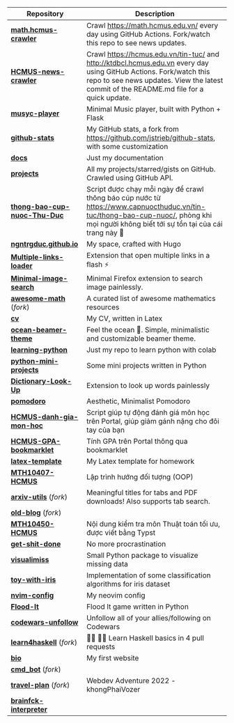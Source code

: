 | **Repository** | **Description** |
| -------------- | --------------- |
| **[math.hcmus-crawler](https://github.com/ngntrgduc/math.hcmus-crawler)**  | Crawl https://math.hcmus.edu.vn/ every day using GitHub Actions. Fork/watch this repo to see news updates. |
| **[HCMUS-news-crawler](https://github.com/ngntrgduc/HCMUS-news-crawler)**  | Crawl https://hcmus.edu.vn/tin-tuc/ and http://ktdbcl.hcmus.edu.vn every day using GitHub Actions. Fork/watch this repo to see news updates. View the latest commit of the README.md file for a quick update. |
| **[musyc-player](https://github.com/ngntrgduc/musyc-player)**  | Minimal Music player, built with Python + Flask |
| **[github-stats](https://github.com/ngntrgduc/github-stats)**  | My GitHub stats, a fork from https://github.com/jstrieb/github-stats, with some customization |
| **[docs](https://github.com/ngntrgduc/docs)**  | Just my documentation |
| **[projects](https://github.com/ngntrgduc/projects)**  | All my projects/starred/gists on GitHub. Crawled using GitHub API. |
| **[thong-bao-cup-nuoc-Thu-Duc](https://github.com/ngntrgduc/thong-bao-cup-nuoc-Thu-Duc)**  | Script được chạy mỗi ngày để crawl thông báo cúp nước từ https://www.capnuocthuduc.vn/tin-tuc/thong-bao-cup-nuoc/, phòng khi mọi người không biết tới sự tồn tại của cái trang này 🙂 |
| **[ngntrgduc.github.io](https://github.com/ngntrgduc/ngntrgduc.github.io)**  | My space, crafted with Hugo |
| **[Multiple-links-loader](https://github.com/ngntrgduc/Multiple-links-loader)**  | Extension that open multiple links in a flash ⚡ |
| **[Minimal-image-search](https://github.com/ngntrgduc/Minimal-image-search)**  | Minimal Firefox extension to search image painlessly. |
| **[awesome-math](https://github.com/ngntrgduc/awesome-math)** (*fork*) | A curated list of awesome mathematics resources |
| **[cv](https://github.com/ngntrgduc/cv)**  | My CV, written in Latex |
| **[ocean-beamer-theme](https://github.com/ngntrgduc/ocean-beamer-theme)**  | Feel the ocean 🌊. Simple, minimalistic and customizable beamer theme. |
| **[learning-python](https://github.com/ngntrgduc/learning-python)**  | Just my repo to learn python with colab |
| **[python-mini-projects](https://github.com/ngntrgduc/python-mini-projects)**  | Some mini projects written in Python |
| **[Dictionary-Look-Up](https://github.com/ngntrgduc/Dictionary-Look-Up)**  | Extension to look up words painlessly |
| **[pomodoro](https://github.com/ngntrgduc/pomodoro)**  | Aesthetic, Minimalist Pomodoro |
| **[HCMUS-danh-gia-mon-hoc](https://github.com/ngntrgduc/HCMUS-danh-gia-mon-hoc)**  | Script giúp tự động đánh giá môn học trên Portal, giúp giảm gánh nặng cho đôi tay của bạn |
| **[HCMUS-GPA-bookmarklet](https://github.com/ngntrgduc/HCMUS-GPA-bookmarklet)**  | Tính GPA trên Portal thông qua bookmarklet |
| **[latex-template](https://github.com/ngntrgduc/latex-template)**  | My Latex template for homework |
| **[MTH10407-HCMUS](https://github.com/ngntrgduc/MTH10407-HCMUS)**  | Lập trình hướng đối tượng (OOP) |
| **[arxiv-utils](https://github.com/ngntrgduc/arxiv-utils)** (*fork*) | Meaningful titles for tabs and PDF downloads! Also supports tab search. |
| **[old-blog](https://github.com/ngntrgduc/old-blog)** (*fork*) |  |
| **[MTH10450-HCMUS](https://github.com/ngntrgduc/MTH10450-HCMUS)**  | Nội dung kiểm tra môn Thuật toán tối ưu, được viết bằng Typst |
| **[get-shit-done](https://github.com/ngntrgduc/get-shit-done)**  | No more procrastination |
| **[visualimiss](https://github.com/ngntrgduc/visualimiss)**  | Small Python package to visualize missing data |
| **[toy-with-iris](https://github.com/ngntrgduc/toy-with-iris)**  | Implementation of some classification algorithms for iris dataset |
| **[nvim-config](https://github.com/ngntrgduc/nvim-config)**  | My neovim config |
| **[Flood-It](https://github.com/ngntrgduc/Flood-It)**  | Flood It game written in Python |
| **[codewars-unfollow](https://github.com/ngntrgduc/codewars-unfollow)**  | Unfollow all of your allies/following on Codewars |
| **[learn4haskell](https://github.com/ngntrgduc/learn4haskell)** (*fork*) | 👩‍🏫 👨‍🏫 Learn Haskell basics in 4 pull requests |
| **[bio](https://github.com/ngntrgduc/bio)**  | My first website |
| **[cmd_bot](https://github.com/ngntrgduc/cmd_bot)** (*fork*) |  |
| **[travel-plan](https://github.com/ngntrgduc/travel-plan)** (*fork*) | Webdev Adventure 2022 - khongPhaiVozer |
| **[brainfck-interpreter](https://github.com/ngntrgduc/brainfck-interpreter)**  |  |

